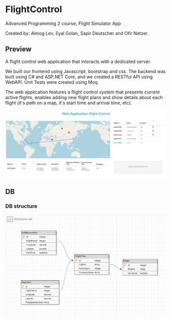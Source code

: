 # FlightControl
Advanced Programming 2 course, Flight Simulator App

Created by: Almog Lev, Eyal Golan, Sapir Deutscher and Ofir Netzer.

## Preview

A flight control web application that interacts with a dedicated server. 

We built our frontend using Javascript, bootstrap and css. The backend was built using C# and ASP.NET Core, and we created a RESTful API using WebAPI. Unit Tests were created using Moq.

The web application features a flight control system that presents current active flights, enables adding new flight plans and show details about each flight (it's path on a map, it's start time and arrival time, etc).

![WebApplicationFlightControl](img/WebApplicationFlightControl.jpg)
## DB

### DB structure
![DBStructure](img/dbStructure.jpg)

